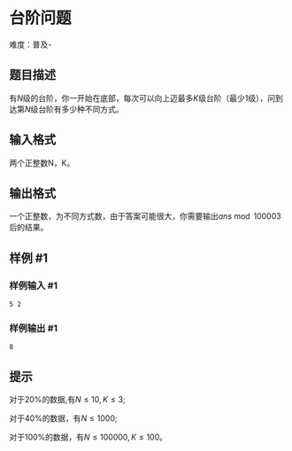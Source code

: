 # 台阶问题
难度：普及-

## 题目描述

有$N$级的台阶，你一开始在底部，每次可以向上迈最多$K$级台阶（最少$1$级），问到达第$N$级台阶有多少种不同方式。

## 输入格式

两个正整数N，K。

## 输出格式

一个正整数，为不同方式数，由于答案可能很大，你需要输出$ans \bmod 100003$后的结果。

## 样例 #1

### 样例输入 #1

```
5 2
```

### 样例输出 #1

```
8
```

## 提示

对于$20\%$的数据,有$N ≤ 10, K ≤ 3$;

对于$40\%$的数据，有$N ≤ 1000$;

对于$100\%$的数据，有$N ≤ 100000,K ≤ 100$。